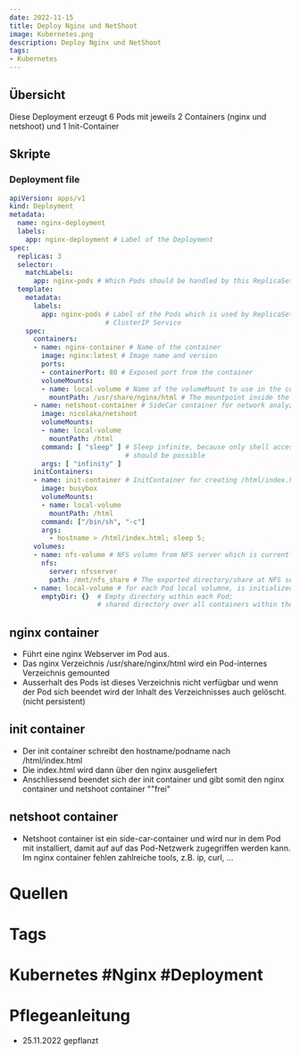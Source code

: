 ```yaml
---
date: 2022-11-15
title: Deploy Nginx und NetShoot
image: Kubernetes.png
description: Deploy Nginx und NetShoot
tags: 
- Kubernetes
---
```


## Übersicht

Diese Deployment erzeugt 6 Pods mit jeweils 2 Containers (nginx und netshoot) und 1 Init-Container

## Skripte

### Deployment file

~~~yaml
apiVersion: apps/v1
kind: Deployment
metadata:
  name: nginx-deployment
  labels:
    app: nginx-deployment # Label of the Deployment
spec:
  replicas: 3
  selector:
    matchLabels:
      app: nginx-pods # Which Pods should be handled by this ReplicaSet
  template:
    metadata:
      labels:
        app: nginx-pods # Label of the Pods which is used by ReplicaSet and 
                        # ClusterIP Service
    spec:
      containers:
      - name: nginx-container # Name of the container
        image: nginx:latest # Image name and version
        ports:
        - containerPort: 80 # Exposed port from the container
        volumeMounts:
        - name: local-volume # Name of the volumeMount to use in the container
          mountPath: /usr/share/nginx/html # The mountpoint inside the container
      - name: netshoot-container # SideCar container for network analyzes
        image: nicolaka/netshoot
        volumeMounts:
        - name: local-volume
          mountPath: /html
        command: [ "sleep" ] # Sleep infinite, because only shell access 
                             # should be possible
        args: [ "infinity" ]
      initContainers:
      - name: init-container # InitContainer for creating /html/index.html
        image: busybox
        volumeMounts:
        - name: local-volume
          mountPath: /html
        command: ["/bin/sh", "-c"]
        args:
          - hostname > /html/index.html; sleep 5;
      volumes:
      - name: nfs-volume # NFS volumn from NFS server which is currently not used
        nfs:
          server: nfsserver
          path: /mnt/nfs_share # The exported directory/share at NFS server
      - name: local-volume # for each Pod local volumne, is initialized by InitContainer
        emptyDir: {}  # Empty directory within each Pod; 
                      # shared directory over all containers within the same pod
~~~

## nginx container

- Führt eine nginx Webserver im Pod aus.
- Das nginx Verzeichnis /usr/share/nginx/html wird ein Pod-internes Verzeichnis gemounted
- Ausserhalt des Pods ist dieses Verzeichnis nicht verfügbar und wenn der Pod sich beendet wird der Inhalt des Verzeichnisses auch gelöscht. (nicht persistent)

## init container

- Der init container schreibt den hostname/podname nach /html/index.html
- Die index.html wird dann über den nginx ausgeliefert
- Anschliessend beendet sich der init container und gibt somit den nginx container und netshoot container ""frei"

## netshoot container

- Netshoot container ist ein side-car-container und wird nur in dem Pod mit installiert, damit auf auf das Pod-Netzwerk zugegriffen werden kann. Im nginx container fehlen zahlreiche tools, z.B. ip, curl, ...

# Quellen

# Tags

# Kubernetes #Nginx #Deployment

# Pflegeanleitung

- 25.11.2022 gepflanzt
